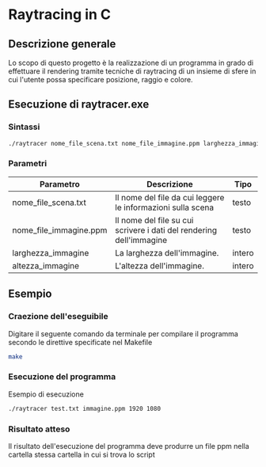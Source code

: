 # Raytracing in C
## Descrizione generale

Lo scopo di questo progetto è la realizzazione di un programma in grado di effettuare il
rendering tramite tecniche di raytracing di un insieme di sfere in cui l'utente possa
specificare posizione, raggio e colore.

## Esecuzione di raytracer.exe

### Sintassi
```bash
./raytracer nome_file_scena.txt nome_file_immagine.ppm larghezza_immagine altezza_immagine
```
### Parametri

| Parametro               | Descrizione                                                         | Tipo |
|-------------------------|---------------------------------------------------------------------|------|
| nome_file_scena.txt     | Il nome del file da cui leggere le informazioni sulla scena         | testo |
| nome_file_immagine.ppm  | Il nome del file su cui scrivere i dati del rendering dell'immagine | testo |
| larghezza_immagine      | La larghezza dell'immagine.                                         | intero |
| altezza_immagine        | L'altezza dell'immagine.                                            | intero |


## Esempio
### Craezione dell'eseguibile
Digitare il seguente comando da terminale per compilare il programma secondo le direttive specificate nel Makefile
```bash
make
```
### Esecuzione del programma
Esempio di esecuzione 
```bash
./raytracer test.txt immagine.ppm 1920 1080
```
### Risultato atteso
Il risultato dell'esecuzione del programma deve produrre un file ppm nella cartella stessa cartella in cui si trova lo script


